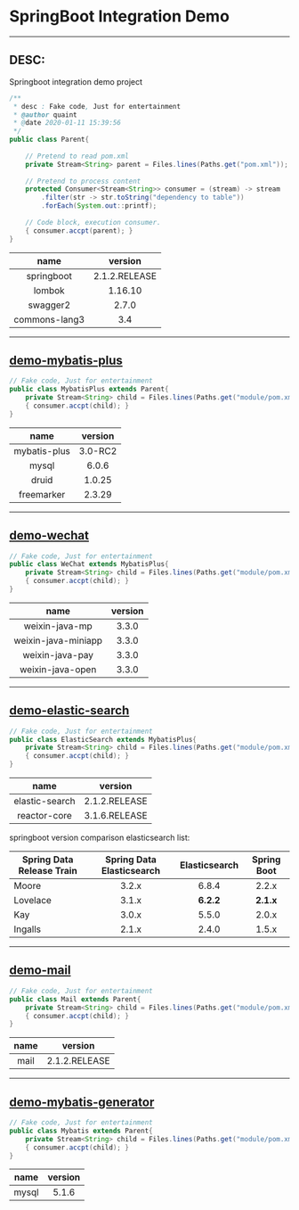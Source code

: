 # SpringBoot Integration Demo

---

## DESC:
    
Springboot integration demo project

```java
/**
 * desc : Fake code, Just for entertainment
 * @author quaint 
 * @date 2020-01-11 15:39:56
 */
public class Parent{
    
    // Pretend to read pom.xml
    private Stream<String> parent = Files.lines(Paths.get("pom.xml"));
    
    // Pretend to process content
    protected Consumer<Stream<String>> consumer = (stream) -> stream
        .filter(str -> str.toString("dependency to table"))
        .forEach(System.out::printf);
        
    // Code block, execution consumer.
    { consumer.accpt(parent); }
}
```

| name | version |
| :---: | :---: |
| springboot | 2.1.2.RELEASE |
| lombok | 1.16.10 |
| swagger2 | 2.7.0 |
| commons-lang3 | 3.4 |

---

## [demo-mybatis-plus](https://github.com/quaintclever/Java-SID/tree/master/demo-mybatis-plus)

```java
// Fake code, Just for entertainment
public class MybatisPlus extends Parent{
    private Stream<String> child = Files.lines(Paths.get("module/pom.xml"));
    { consumer.accpt(child); }
}
```

| name | version |
| :---: | :---: |
| mybatis-plus | 3.0-RC2 |
| mysql | 6.0.6 |
| druid | 1.0.25 |
| freemarker | 2.3.29 |

---

## [demo-wechat](https://github.com/quaintclever/Java-SID/tree/master/demo-wechat)

```java
// Fake code, Just for entertainment
public class WeChat extends MybatisPlus{
    private Stream<String> child = Files.lines(Paths.get("module/pom.xml"));
    { consumer.accpt(child); }
}
```

| name | version |
| :---: | :---: |
| weixin-java-mp | 3.3.0 |
| weixin-java-miniapp | 3.3.0 |
| weixin-java-pay | 3.3.0 |
| weixin-java-open | 3.3.0 |

---

## [demo-elastic-search](https://github.com/quaintclever/Java-SID/tree/master/demo-elastic-search)

```java
// Fake code, Just for entertainment
public class ElasticSearch extends MybatisPlus{
    private Stream<String> child = Files.lines(Paths.get("module/pom.xml"));
    { consumer.accpt(child); }
}
```

| name | version |
| :---: | :---: |
| elastic-search | 2.1.2.RELEASE |
| reactor-core | 3.1.6.RELEASE |
		 
springboot version comparison elasticsearch list:

| Spring Data Release Train | Spring Data Elasticsearch  |  Elasticsearch  | Spring Boot |
| --- | :---: | :---: | :---: |
| Moore | 3.2.x | 6.8.4 | 2.2.x |
| Lovelace | 3.1.x | **6.2.2** | **2.1.x** |
| Kay | 3.0.x | 5.5.0 | 2.0.x |
| Ingalls | 2.1.x | 2.4.0 | 1.5.x |


---


## [demo-mail](https://github.com/quaintclever/Java-SID/tree/master/demo-mail)

```java
// Fake code, Just for entertainment
public class Mail extends Parent{
    private Stream<String> child = Files.lines(Paths.get("module/pom.xml"));
    { consumer.accpt(child); }
}
```

| name | version |
| :---: | :---: |
| mail | 2.1.2.RELEASE |
    

---


## [demo-mybatis-generator](https://github.com/quaintclever/Java-SID/tree/master/demo-mybatis-generator)

```java
// Fake code, Just for entertainment
public class Mybatis extends Parent{
    private Stream<String> child = Files.lines(Paths.get("module/pom.xml"));
    { consumer.accpt(child); }
}
```

| name | version |
| :---: | :---: |
| mysql | 5.1.6 |

